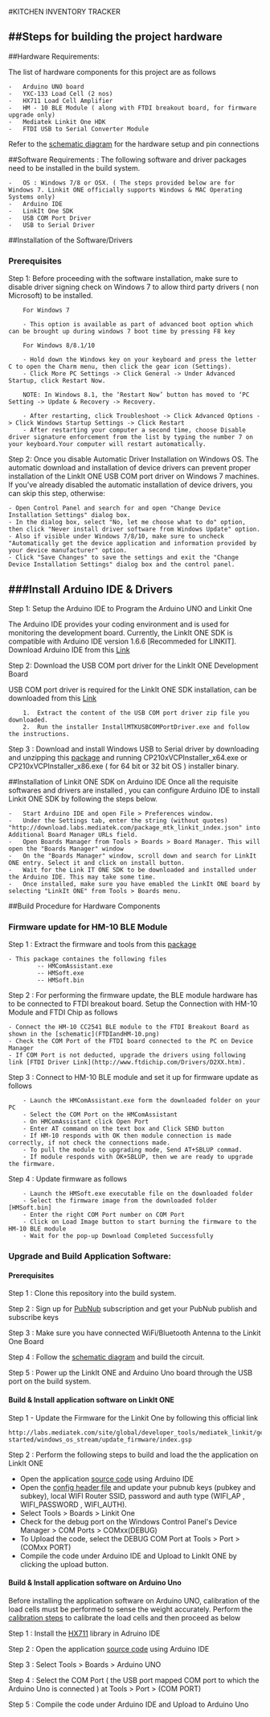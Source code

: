 
#KITCHEN INVENTORY TRACKER 

##Steps for building the project hardware 
---------------------------

##Hardware Requirements:

The list of hardware components for this project are as follows

	-	Arduino UNO board
	-	YXC-133 Load Cell (2 nos)
	-	HX711 Load Cell Amplifier 
	-	HM - 10 BLE Module ( along with FTDI breakout board, for firmware upgrade only)
	-	Mediatek Linkit One HDK
	-	FTDI USB to Serial Converter Module

Refer to the [schematic diagram](Schematic.png) for the hardware setup and pin connections

##Software Requirements :
The following software and driver packages need to be installed in the build system. 

	- 	OS : Windows 7/8 or OSX. ( The steps provided below are for Windows 7. Linkit ONE officially supports Windows & MAC Operating Systems only)
	- 	Arduino IDE
	- 	LinkIt One SDK
	- 	USB COM Port Driver
	- 	USB to Serial Driver  


##Installation of the Software/Drivers

### Prerequisites
Step 1: Before proceeding with the software installation, make sure to disable driver signing check on Windows 7 to allow third party drivers ( non Microsoft) to be installed. 

		For Windows 7 
	
		- This option is available as part of advanced boot option which can be brought up during windows 7 boot time by pressing F8 key
	
		For Windows 8/8.1/10

		- Hold down the Windows key on your keyboard and press the letter C to open the Charm menu, then click the gear icon (Settings).
		- Click More PC Settings -> Click General -> Under Advanced Startup, click Restart Now.

		NOTE: In Windows 8.1, the ‘Restart Now’ button has moved to ‘PC Setting -> Update & Recovery -> Recovery.

		- After restarting, click Troubleshoot -> Click Advanced Options -> Click Windows Startup Settings -> Click Restart
		- After restarting your computer a second time, choose Disable driver signature enforcement from the list by typing the number 7 on your keyboard.Your computer will restart automatically.
	
Step 2: Once you disable Automatic Driver Installation on Windows OS. The automatic download and installation of device drivers can prevent proper installation of the LinkIt ONE USB COM port driver on Windows 7 machines. If you’ve already disabled the automatic installation of device drivers, you can skip this step, otherwise:

	- Open Control Panel and search for and open "Change Device Installation Settings" dialog box.
	- In the dialog box, select "No, let me choose what to do" option, then click "Never install driver software from Windows Update" option. 
	- Also if visible under Windows 7/8/10, make sure to uncheck "Automatically get the device application and information provided by your device manufacturer" option.
	- Click "Save Changes" to save the settings and exit the "Change Device Installation Settings" dialog box and the control panel.
	 

###Install Arduino IDE & Drivers
----------------------------------------------------
Step 1: Setup the Arduino IDE to Program the Arduino UNO and Linkit One

The Arduino IDE provides your coding environment and is used for monitoring the development board. Currently, the LinkIt ONE SDK is compatible with Arduino IDE version 1.6.6 [Recommeded for LINKIT]. Download Arduino IDE from this [Link](https://www.arduino.cc/en/Main/OldSoftwareReleases#previous)


Step 2: Download the USB COM port driver for the LinkIt ONE Development Board

USB COM port driver is required for the LinkIt ONE SDK installation, can be downloaded from this [Link](download.labs.mediatek.com/mediatek_linkit_windows-com-port-driver.zip)

		1.	Extract the content of the USB COM port driver zip file you downloaded.
		2.	Run the installer InstallMTKUSBCOMPortDriver.exe and follow the instructions.

Step 3 : Download and install Windows USB to Serial driver by downloading and unzipping this [package](tools/CP210x_Windows_Drivers.zip) and running CP210xVCPInstaller_x64.exe or CP210xVCPInstaller_x86.exe ( for 64 bit or 32 bit OS ) installer binary.


##Installation of Linkit ONE SDK on Arduino IDE
Once all the requisite softwares and drivers are installed , you can configure Arduino IDE to install Linkit ONE SDK by following the steps below.

    -	Start Arduino IDE and open File > Preferences window.
    -	Under the Settings tab, enter the string (without quotes) "http://download.labs.mediatek.com/package_mtk_linkit_index.json" into Additional Board Manager URLs field. 
    -	Open Boards Manager from Tools > Boards > Board Manager. This will open the "Boards Manager" window
    -	On the "Boards Manager" window, scroll down and search for LinkIt ONE entry. Select it and click on install button.
    -	Wait for the Link IT ONE SDK to be downloaded and installed under the Arduino IDE. This may take some time.
    -	Once installed, make sure you have emabled the LinkIt ONE board by selecting "LinkIt ONE" from Tools > Boards menu.


##Build Procedure for Hardware Components

### Firmware update for HM-10 BLE Module

Step 1 : Extract the firmware and tools from this [package](tools/BLE_HM10_FirmwareTool.rar)

	- This package containes the following files
        	-- HMComAssistant.exe
	   		-- HMSoft.exe
	 		-- HMSoft.bin

Step 2 : For performing the firmware update, the BLE module hardware has to be connected to FTDI breakout board. Setup the Connection with HM-10 Module and FTDI Chip as follows

	- Connect the HM-10 CC2541 BLE module to the FTDI Breakout Board as shown in the [schematic](FTDIandHM-10.png)
	- Check the COM Port of the FTDI board connected to the PC on Device Manager
	- If COM Port is not deducted, upgrade the drivers using following link [FTDI Driver Link](http://www.ftdichip.com/Drivers/D2XX.htm). 
	    

Step 3 : Connect to HM-10 BLE module and set it up for firmware update as follows

		- Launch the HMComAssistant.exe form the downloaded folder on your PC
		- Select the COM Port on the HMComAssistant
		- On HMComAssistant click Open Port
		- Enter AT command on the text box and Click SEND button
		- If HM-10 responds with OK then module connection is made correctly, if not check the connections made.
		- To pull the module to upgrading mode, Send AT+SBLUP commad.
		- If module responds with OK+SBLUP, then we are ready to upgrade the firmware.

Step 4 : Update firmware as follows

		- Launch the HMSoft.exe executable file on the downloaded folder
		- Select the firmware image from the downloaded folder [HMSoft.bin]
		- Enter the right COM Port number on COM Port
		- Click on Load Image button to start burning the firmware to the HM-10 BLE module
		- Wait for the pop-up Download Completed Successfully

### Upgrade and Build Application Software:

#### Prerequisites

Step 1 : Clone this repository into the build system.

Step 2 : Sign up for [PubNub](www.pubnub.com) subscription and get your PubNub publish and subscribe keys

Step 3 : Make sure you have connected WiFi/Bluetooth Antenna to the Linkit One Board

Step 4 : Follow the [schematic diagram](Schematic.png) and build the circuit.

Step 5 : Power up the LinkIt ONE and Arduino Uno board through the USB port on the build system. 

#### Build & Install application software on LinkIt ONE

Step 1 - Update the Firmware for the Linkit One by following this official link

	http://labs.mediatek.com/site/global/developer_tools/mediatek_linkit/get-started/windows_os_stream/update_firmware/index.gsp

Step 2 : Perform the following steps to build and load the the application on LinkIt ONE 

- Open the application [source code](linkitble/pubnub_linkit/pubnub_linkit.ino) using Arduino IDE
- Open the [config header file](linkitble/pubnub_linkit/settings.h) and update your pubnub keys (pubkey and subkey), local WIFI Router SSID, password and auth type (WIFI_AP , WIFI_PASSWORD , WIFI_AUTH).
- Select Tools > Boards > Linkit One
- Check for the debug port on the Windows Control Panel's Device Manager > COM Ports > COMxx(DEBUG)
- To Upload the code, select the DEBUG COM Port at Tools > Port > (COMxx PORT)
- Compile the code under Arduino IDE and Upload to LinkIt ONE by clicking the upload button.
	

#### Build & Install application software on Arduino Uno

Before installing the application software on Arduino UNO, calibration of the load cells must be performed to sense the weight accurately. Perform the [calibration steps](Calibrate.md) to calibrate the load cells and then proceed as below

Step 1 : Install the [HX711](library/HX711.zip) library in Adruino IDE

Step 2 : Open the application [source code](/hardware/bleHM10/bleHM10.ino) using Arduino IDE

Step 3 : Select Tools > Boards > Arduino UNO

Step 4 : Select the COM Port ( the USB port mapped COM port to which the Arduino Uno is connected )  at Tools > Port > (COM PORT)

Step 5 : Compile the code under Arduino IDE and Upload to Arduino Uno
	


